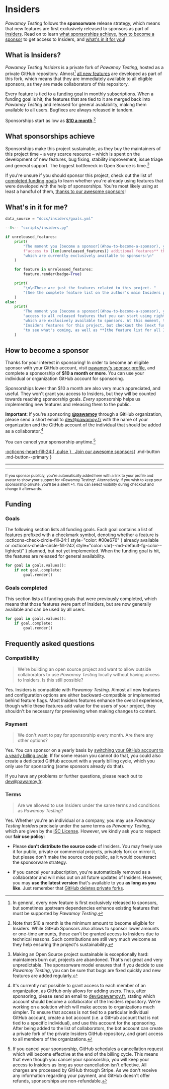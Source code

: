 # Insiders

*Pawamoy Testing* follows the **sponsorware** release strategy, which means
that new features are first exclusively released to sponsors as part of
[Insiders][insiders]. Read on to learn [what sponsorships achieve][sponsorship],
[how to become a sponsor][sponsors] to get access to Insiders,
and [what's in it for you][features]!

## What is Insiders?

*Pawamoy Testing Insiders* is a private fork of *Pawamoy Testing*, hosted as
a private GitHub repository. Almost[^1] [all new features][features]
are developed as part of this fork, which means that they are immediately
available to all eligible sponsors, as they are made collaborators of this
repository.

  [^1]:
    In general, every new feature is first exclusively released to sponsors, but
    sometimes upstream dependencies enhance
    existing features that must be supported by *Pawamoy Testing*.

Every feature is tied to a [funding goal][funding] in monthly subscriptions. When a
funding goal is hit, the features that are tied to it are merged back into
*Pawamoy Testing* and released for general availability, making them available
to all users. Bugfixes are always released in tandem.

Sponsorships start as low as [**$10 a month**][sponsors].[^2]

  [^2]:
    Note that $10 a month is the minimum amount to become eligible for
    Insiders. While GitHub Sponsors also allows to sponsor lower amounts or
    one-time amounts, those can't be granted access to Insiders due to
    technical reasons. Such contributions are still very much welcome as
    they help ensuring the project's sustainability.


## What sponsorships achieve

Sponsorships make this project sustainable, as they buy the maintainers of this
project time – a very scarce resource – which is spent on the development of new
features, bug fixing, stability improvement, issue triage and general support.
The biggest bottleneck in Open Source is time.[^3]

  [^3]:
    Making an Open Source project sustainable is exceptionally hard: maintainers
    burn out, projects are abandoned. That's not great and very unpredictable.
    The sponsorware model ensures that if you decide to use *Pawamoy Testing*,
    you can be sure that bugs are fixed quickly and new features are added
    regularly.

If you're unsure if you should sponsor this project, check out the list of
[completed funding goals][goals completed] to learn whether you're already using features that
were developed with the help of sponsorships. You're most likely using at least
a handful of them, [thanks to our awesome sponsors][sponsors]!

## What's in it for me?

```python exec="1" session="insiders"
data_source = "docs/insiders/goals.yml"
```

<!-- blacken-docs:off -->
```python exec="1" session="insiders" idprefix=""
--8<-- "scripts/insiders.py"

if unreleased_features:
    print(
        "The moment you [become a sponsor](#how-to-become-a-sponsor), you'll get **immediate "
        f"access to {len(unreleased_features)} additional features** that you can start using right away, and "
        "which are currently exclusively available to sponsors:\n"
    )

    for feature in unreleased_features:
        feature.render(badge=True)

    print(
        "\n\nThese are just the features related to this project. "
        "[See the complete feature list on the author's main Insiders page](https://pawamoy.github.io/insiders/#whats-in-it-for-me)."
    )
else:
    print(
        "The moment you [become a sponsor](#how-to-become-a-sponsor), you'll get immediate "
        "access to all released features that you can start using right away, and "
        "which are exclusively available to sponsors. At this moment, there are no "
        "Insiders features for this project, but checkout the [next funding goals](#goals) "
        "to see what's coming, as well as **[the feature list for all Insiders projects](https://pawamoy.github.io/insiders/#whats-in-it-for-me).**"
    )
```
<!-- blacken-docs:on -->

## How to become a sponsor

Thanks for your interest in sponsoring! In order to become an eligible sponsor
with your GitHub account, visit [pawamoy's sponsor profile][github sponsor profile],
and complete a sponsorship of **$10 a month or more**.
You can use your individual or organization GitHub account for sponsoring.

Sponsorships lower than $10 a month are also very much appreciated, and useful.
They won't grant you access to Insiders, but they will be counted towards reaching sponsorship goals.
*Every* sponsorship helps us implementing new features and releasing them to the public.

**Important**: If you're sponsoring **[@pawamoy][github sponsor profile]**
through a GitHub organization, please send a short email
to dev@pawamoy.fr with the name of your
organization and the GitHub account of the individual
that should be added as a collaborator.[^4]

You can cancel your sponsorship anytime.[^5]

  [^4]:
    It's currently not possible to grant access to each member of an
    organization, as GitHub only allows for adding users. Thus, after
    sponsoring, please send an email to dev@pawamoy.fr, stating which
    account should become a collaborator of the Insiders repository. We're
    working on a solution which will make access to organizations much simpler.
    To ensure that access is not tied to a particular individual GitHub account,
    create a bot account (i.e. a GitHub account that is not tied to a specific
    individual), and use this account for the sponsoring. After being added to
    the list of collaborators, the bot account can create a private fork of the
    private Insiders GitHub repository, and grant access to all members of the
    organizations.

  [^5]:
    If you cancel your sponsorship, GitHub schedules a cancellation request
    which will become effective at the end of the billing cycle. This means
    that even though you cancel your sponsorship, you will keep your access to
    Insiders as long as your cancellation isn't effective. All charges are
    processed by GitHub through Stripe. As we don't receive any information
    regarding your payment, and GitHub doesn't offer refunds, sponsorships are
    non-refundable.


[:octicons-heart-fill-24:{ .pulse } &nbsp; Join our <span id="sponsors-count"></span> awesome sponsors](https://github.com/sponsors/pawamoy){ .md-button .md-button--primary }

<hr>
<div class="premium-sponsors">
  <div id="gold-sponsors"></div>
  <div id="silver-sponsors"></div>
  <div id="bronze-sponsors"></div>
</div>
<hr>

<div id="sponsors"></div>

<small>
  If you sponsor publicly, you're automatically added here with a link to
  your profile and avatar to show your support for *Pawamoy Testing*.
  Alternatively, if you wish to keep your sponsorship private, you'll be a
  silent +1. You can select visibility during checkout and change it
  afterwards.
</small>

## Funding <span class="sponsors-total"></span>

### Goals

The following section lists all funding goals. Each goal contains a list of
features prefixed with a checkmark symbol, denoting whether a feature is
:octicons-check-circle-fill-24:{ style="color: #00e676" } already available or 
:octicons-check-circle-fill-24:{ style="color: var(--md-default-fg-color--lightest)" } planned,
but not yet implemented. When the funding goal is hit,
the features are released for general availability.

```python exec="1" session="insiders" idprefix=""
for goal in goals.values():
    if not goal.complete:
        goal.render()
```

### Goals completed

This section lists all funding goals that were previously completed, which means
that those features were part of Insiders, but are now generally available and
can be used by all users.

```python exec="1" session="insiders" idprefix=""
for goal in goals.values():
    if goal.complete:
        goal.render()
```

## Frequently asked questions

### Compatibility

> We're building an open source project and want to allow outside collaborators
to use *Pawamoy Testing* locally without having access to Insiders.
Is this still possible?

Yes. Insiders is compatible with *Pawamoy Testing*. Almost all new features
and configuration options are either backward-compatible or implemented behind
feature flags. Most Insiders features enhance the overall experience,
though while these features add value for the users of your project, they
shouldn't be necessary for previewing when making changes to content.

### Payment

> We don't want to pay for sponsorship every month. Are there any other options?

Yes. You can sponsor on a yearly basis by [switching your GitHub account to a
yearly billing cycle][billing cycle]. If for some reason you cannot do that, you
could also create a dedicated GitHub account with a yearly billing cycle, which
you only use for sponsoring (some sponsors already do that).

If you have any problems or further questions, please reach out to dev@pawamoy.fr.

### Terms

> Are we allowed to use Insiders under the same terms and conditions as
*Pawamoy Testing*?

Yes. Whether you're an individual or a company, you may use *Pawamoy Testing
Insiders* precisely under the same terms as *Pawamoy Testing*, which are given
by the [ISC License][license]. However, we kindly ask you to respect our
**fair use policy**:

- Please **don't distribute the source code** of Insiders. You may freely use
  it for public, private or commercial projects, privately fork or mirror it,
  but please don't make the source code public, as it would counteract the 
  sponsorware strategy.

- If you cancel your subscription, you're automatically removed as a
  collaborator and will miss out on all future updates of Insiders. However, you
  may **use the latest version** that's available to you **as long as you like**.
  Just remember that [GitHub deletes private forks][private forks].

[insiders]: #what-is-insiders
[sponsorship]: #what-sponsorships-achieve
[sponsors]: #how-to-become-a-sponsor
[features]: #whats-in-it-for-me
[funding]: #funding
[goals completed]: #goals-completed
[github sponsor profile]: https://github.com/sponsors/pawamoy
[billing cycle]: https://docs.github.com/en/github/setting-up-and-managing-billing-and-payments-on-github/changing-the-duration-of-your-billing-cycle
[license]: ../license.md
[private forks]: https://docs.github.com/en/github/setting-up-and-managing-your-github-user-account/removing-a-collaborator-from-a-personal-repository

<script src="../js/insiders.js"></script>
<script>updateInsidersPage('pawamoy');</script>

